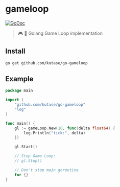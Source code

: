 # gameloop

[![GoDoc](https://godoc.org/github.com/kutase/go-gameloop?status.svg)](https://godoc.org/github.com/kutase/go-gameloop)

> :video_game: :arrows_counterclockwise: Golang Game Loop implementation

## Install

```bash
go get github.com/kutase/go-gameloop
```
## Example

```go
package main

import (
	"github.com/kutase/go-gameloop"
	"log"
)

func main() {
	gl := gameLoop.New(10, func(delta float64) {
		log.Println("tick:", delta)
	})

	gl.Start()

	// Stop Game Loop:
	// gl.Stop()

	// Don't stop main goroutine
	for {}
}
```
